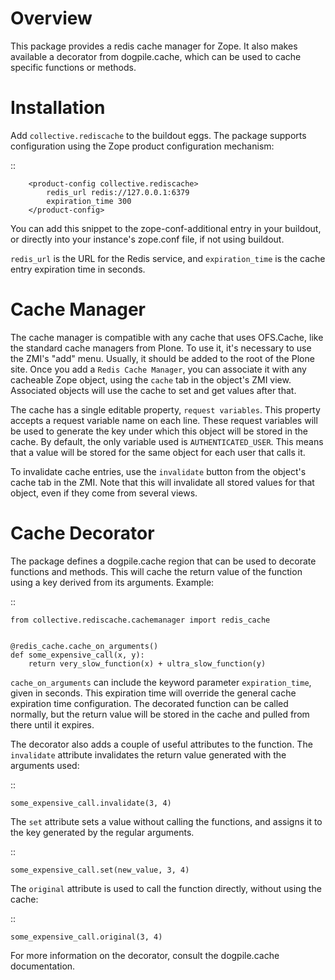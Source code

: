 Overview
========

This package provides a redis cache manager for Zope. It also makes
available a decorator from dogpile.cache, which can be used to cache
specific functions or methods.

Installation
============

Add `collective.rediscache` to the buildout eggs. The package supports
configuration using the Zope product configuration mechanism:

::

        <product-config collective.rediscache>
            redis_url redis://127.0.0.1:6379
            expiration_time 300
        </product-config>

You can add this snippet to the zope-conf-additional entry in your buildout,
or directly into your instance's zope.conf file, if not using buildout.

`redis_url` is the URL for the Redis service, and `expiration_time` is the
cache entry expiration time in seconds.

Cache Manager
=============

The cache manager is compatible with any cache that uses OFS.Cache, like the
standard cache managers from Plone. To use it, it's necessary to use the ZMI's
"add" menu. Usually, it should be added to the root of the Plone site. Once
you add a `Redis Cache Manager`, you can associate it with any cacheable Zope
object, using the `cache` tab in the object's ZMI view. Associated objects
will use the cache to set and get values after that.

The cache has a single editable property, `request variables`. This property
accepts a request variable name on each line. These request variables will be
used to generate the key under which this object will be stored in the cache.
By default, the only variable used is `AUTHENTICATED_USER`. This means that
a value will be stored for the same object for each user that calls it.

To invalidate cache entries, use the `invalidate` button from the object's
cache tab in the ZMI. Note that this will invalidate all stored values for
that object, even if they come from several views.

Cache Decorator
===============

The package defines a dogpile.cache region that can be used to decorate
functions and methods. This will cache the return value of the function using
a key derived from its arguments. Example:

::
  
    from collective.rediscache.cachemanager import redis_cache


    @redis_cache.cache_on_arguments()
    def some_expensive_call(x, y):
        return very_slow_function(x) + ultra_slow_function(y)

`cache_on_arguments` can include the keyword parameter `expiration_time`,
given in seconds. This expiration time  will override the general cache
expiration time configuration. The decorated function can be called normally,
but the return value will be stored in the cache and pulled from there until
it expires.

The decorator also adds a couple of useful attributes to the function. The
`invalidate` attribute invalidates the return value generated with the
arguments used:

::

    some_expensive_call.invalidate(3, 4)

The `set` attribute sets a value without calling the functions, and assigns
it to the key generated by the regular arguments.

::

    some_expensive_call.set(new_value, 3, 4)

The `original` attribute is used to call the function directly, without using
the cache:

::

    some_expensive_call.original(3, 4)

For more information on the decorator, consult the dogpile.cache documentation.
